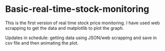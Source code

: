 # Basic-real-time-stock-monitoring

This is the first version of real time stock price monitoring. I have used web scrapping to get the data and matplotlib to plot the graph.

Updates in schedule: getting data using JSON/web scrapping and save in csv file and then animating the plot.
